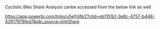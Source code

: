 Cyclistic Bike Share Analysis canbe accessed from the below link as well

https://app.powerbi.com/links/v5eYjiiNrZ?ctid=eb1151b1-3e8c-4757-b448-42617978fed7&pbi_source=linkShare

